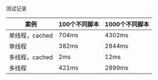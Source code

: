 
测试记录

| 案例           | 100个不同脚本  | 1000个不同脚本 | 
|--------------|-----------|-----------|
| 单线程，cached   | 704ms     | 4302ms    |  
| 单线程          | 382ms     | 2844ms    |   
| 多线程，cached   | 2ms       | 12ms      | 
| 多线程          | 421ms     | 2899ms    |   
